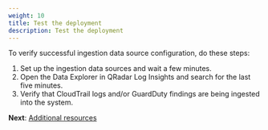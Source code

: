 ```yaml
---
weight: 10
title: Test the deployment
description: Test the deployment
---
```


To verify successful ingestion data source configuration, do these steps:

1. Set up the ingestion data sources and wait a few minutes.
2. Open the Data Explorer in QRadar Log Insights and search for the last five minutes.
3. Verify that CloudTrail logs and/or GuardDuty findings are being ingested into the system.

**Next**: [Additional resources](/additional-resources/index.html)